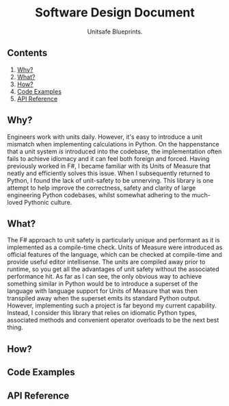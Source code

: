 <div align="center"> 
  <h1>Software Design Document</h1>
  <p>Unitsafe Blueprints.</p>
</div>

## Contents

1. [Why?](#why)
2. [What?](#what)
3. [How?](#how)
4. [Code Examples](#code-examples)
5. [API Reference](#api-reference)

## Why?

Engineers work with units daily. However, it's easy to introduce a unit mismatch when implementing calculations in Python. On the happenstance that a unit system _is_ introduced into the codebase, the implementation often fails to achieve idiomacy and it can feel both foreign and forced. Having previously worked in F#, I became familiar with its Units of Measure that neatly and efficiently solves this issue. When I subsequently returned to Python, I found the lack of unit-safety to be unnerving. This library is one attempt to help improve the correctness, safety and clarity of large engineering Python codebases, whilst somewhat adhering to the much-loved Pythonic culture.

## What?

The F# approach to unit safety is particularly unique and performant as it is implemented as a compile-time check. Units of Measure were introduced as official features of the language, which can be checked at compile-time and provide useful editor intellisense. The units are compiled away prior to runtime, so you get all the advantages of unit safety without the associated performance hit. As far as I can see, the only obvious way to achieve something similar in Python would be to introduce a superset of the language with language support for Units of Measure that was then transpiled away when the superset emits its standard Python output. However, implementing such a project is far beyond my current capability. Instead, I consider this library that relies on idiomatic Python types, associated methods and convenient operator overloads to be the next best thing.

## How?

## Code Examples

## API Reference
